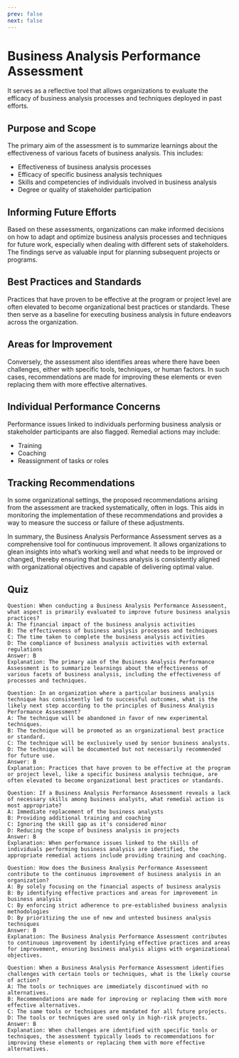 ```yaml
---
prev: false
next: false
---
```


# Business Analysis Performance Assessment

It serves as a reflective tool that allows organizations to evaluate the efficacy of business analysis processes and techniques deployed in past efforts.

## Purpose and Scope

The primary aim of the assessment is to summarize learnings about the effectiveness of various facets of business analysis. This includes:

- Effectiveness of business analysis processes
- Efficacy of specific business analysis techniques
- Skills and competencies of individuals involved in business analysis
- Degree or quality of stakeholder participation

## Informing Future Efforts

Based on these assessments, organizations can make informed decisions on how to adapt and optimize business analysis processes and techniques for future work, especially when dealing with different sets of stakeholders. The findings serve as valuable input for planning subsequent projects or programs.

## Best Practices and Standards

Practices that have proven to be effective at the program or project level are often elevated to become organizational best practices or standards. These then serve as a baseline for executing business analysis in future endeavors across the organization.

## Areas for Improvement

Conversely, the assessment also identifies areas where there have been challenges, either with specific tools, techniques, or human factors. In such cases, recommendations are made for improving these elements or even replacing them with more effective alternatives.

## Individual Performance Concerns

Performance issues linked to individuals performing business analysis or stakeholder participants are also flagged. Remedial actions may include:

- Training
- Coaching
- Reassignment of tasks or roles

## Tracking Recommendations

In some organizational settings, the proposed recommendations arising from the assessment are tracked systematically, often in logs. This aids in monitoring the implementation of these recommendations and provides a way to measure the success or failure of these adjustments.

In summary, the Business Analysis Performance Assessment serves as a comprehensive tool for continuous improvement. It allows organizations to glean insights into what’s working well and what needs to be improved or changed, thereby ensuring that business analysis is consistently aligned with organizational objectives and capable of delivering optimal value.

## Quiz

```quiz
Question: When conducting a Business Analysis Performance Assessment, what aspect is primarily evaluated to improve future business analysis practices?
A: The financial impact of the business analysis activities
B: The effectiveness of business analysis processes and techniques
C: The time taken to complete the business analysis activities
D: The compliance of business analysis activities with external regulations
Answer: B
Explanation: The primary aim of the Business Analysis Performance Assessment is to summarize learnings about the effectiveness of various facets of business analysis, including the effectiveness of processes and techniques.

Question: In an organization where a particular business analysis technique has consistently led to successful outcomes, what is the likely next step according to the principles of Business Analysis Performance Assessment?
A: The technique will be abandoned in favor of new experimental techniques.
B: The technique will be promoted as an organizational best practice or standard.
C: The technique will be exclusively used by senior business analysts.
D: The technique will be documented but not necessarily recommended for future use.
Answer: B
Explanation: Practices that have proven to be effective at the program or project level, like a specific business analysis technique, are often elevated to become organizational best practices or standards.

Question: If a Business Analysis Performance Assessment reveals a lack of necessary skills among business analysts, what remedial action is most appropriate?
A: Immediate replacement of the business analysts
B: Providing additional training and coaching
C: Ignoring the skill gap as it's considered minor
D: Reducing the scope of business analysis in projects
Answer: B
Explanation: When performance issues linked to the skills of individuals performing business analysis are identified, the appropriate remedial actions include providing training and coaching.

Question: How does the Business Analysis Performance Assessment contribute to the continuous improvement of business analysis in an organization?
A: By solely focusing on the financial aspects of business analysis
B: By identifying effective practices and areas for improvement in business analysis
C: By enforcing strict adherence to pre-established business analysis methodologies
D: By prioritizing the use of new and untested business analysis techniques
Answer: B
Explanation: The Business Analysis Performance Assessment contributes to continuous improvement by identifying effective practices and areas for improvement, ensuring business analysis aligns with organizational objectives.

Question: When a Business Analysis Performance Assessment identifies challenges with certain tools or techniques, what is the likely course of action?
A: The tools or techniques are immediately discontinued with no alternatives.
B: Recommendations are made for improving or replacing them with more effective alternatives.
C: The same tools or techniques are mandated for all future projects.
D: The tools or techniques are used only in high-risk projects.
Answer: B
Explanation: When challenges are identified with specific tools or techniques, the assessment typically leads to recommendations for improving these elements or replacing them with more effective alternatives.
```
